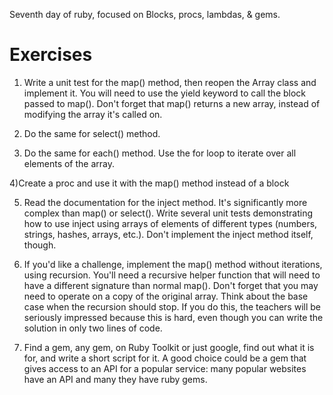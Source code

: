 Seventh day of ruby, focused on Blocks, procs, lambdas, & gems. 

# Exercises

1) Write a unit test for the map() method, then reopen the Array class and implement it. You will need to use the yield keyword to call the block passed to map(). Don't forget that map() returns a new array, instead of modifying the array it's called on.

2) Do the same for select() method.

3) Do the same for each() method. Use the for loop to iterate over all elements of the array.

4)Create a proc and use it with the map() method instead of a block

5) Read the documentation for the inject method. It's significantly more complex than map() or select(). Write several unit tests demonstrating how to use inject using arrays of elements of different types (numbers, strings, hashes, arrays, etc.). Don't implement the inject method itself, though.

6) If you'd like a challenge, implement the map() method without iterations, using recursion. You'll need a recursive helper function that will need to have a different signature than normal map(). Don't forget that you may need to operate on a copy of the original array. Think about the base case when the recursion should stop. If you do this, the teachers will be seriously impressed because this is hard, even though you can write the solution in only two lines of code.

7) Find a gem, any gem, on Ruby Toolkit or just google, find out what it is for, and write a short script for it. A good choice could be a gem that gives access to an API for a popular service: many popular websites have an API and many they have ruby gems.